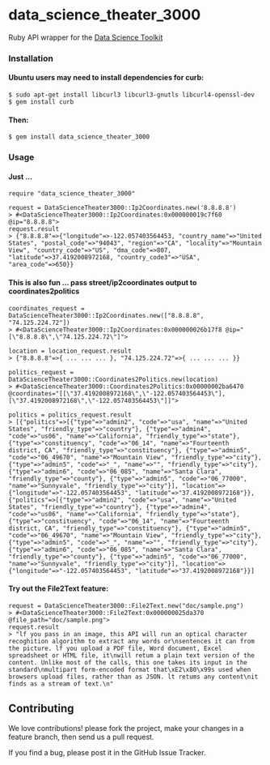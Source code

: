 # data_science_theater_3000

Ruby API wrapper for the [Data Science Toolkit](http://www.datasciencetoolkit.org/)

### Installation

#### Ubuntu users may need to install dependencies for curb:
    $ sudo apt-get install libcurl3 libcurl3-gnutls libcurl4-openssl-dev
    $ gem install curb
#### Then:
    $ gem install data_science_theater_3000

### Usage

#### Just ...
    require "data_science_theater_3000"

    request = DataScienceTheater3000::Ip2Coordinates.new('8.8.8.8')
    > #<DataScienceTheater3000::Ip2Coordinates:0x000000019c7f60 @ip="8.8.8.8">
    request.result
    > {"8.8.8.8"=>{"longitude"=>-122.057403564453, "country_name"=>"United States", "postal_code"=>"94043", "region"=>"CA", "locality"=>"Mountain View", "country_code"=>"US", "dma_code"=>807, "latitude"=>37.4192008972168, "country_code3"=>"USA", "area_code"=>650}}

#### This is also fun ... pass street/ip2coordinates output to coordinates2politics
    coordinates_request = DataScienceTheater3000::Ip2Coordinates.new(["8.8.8.8", "74.125.224.72"])
    > #<DataScienceTheater3000::Ip2Coordinates:0x000000026b17f8 @ip="[\"8.8.8.8\",\"74.125.224.72\"]">

    location = location_request.result
    > {"8.8.8.8"=>{ ... ... ... }, "74.125.224.72"=>{ ... ... ... }}

    politics_request = DataScienceTheater3000::Coordinates2Politics.new(location)
    > #<DataScienceTheater3000::Coordinates2Politics:0x00000002ba6470 @coordinates="[[\"37.4192008972168\",\"-122.057403564453\"],[\"37.4192008972168\",\"-122.057403564453\"]]"> 

    politics = politics_request.result
    > [{"politics"=>[{"type"=>"admin2", "code"=>"usa", "name"=>"United States", "friendly_type"=>"country"}, {"type"=>"admin4", "code"=>"us06", "name"=>"California", "friendly_type"=>"state"}, {"type"=>"constituency", "code"=>"06_14", "name"=>"Fourteenth district, CA", "friendly_type"=>"constituency"}, {"type"=>"admin5", "code"=>"06_49670", "name"=>"Mountain View", "friendly_type"=>"city"}, {"type"=>"admin5", "code"=>"_", "name"=>"", "friendly_type"=>"city"}, {"type"=>"admin6", "code"=>"06_085", "name"=>"Santa Clara", "friendly_type"=>"county"}, {"type"=>"admin5", "code"=>"06_77000", "name"=>"Sunnyvale", "friendly_type"=>"city"}], "location"=>{"longitude"=>"-122.057403564453", "latitude"=>"37.4192008972168"}}, {"politics"=>[{"type"=>"admin2", "code"=>"usa", "name"=>"United States", "friendly_type"=>"country"}, {"type"=>"admin4", "code"=>"us06", "name"=>"California", "friendly_type"=>"state"}, {"type"=>"constituency", "code"=>"06_14", "name"=>"Fourteenth district, CA", "friendly_type"=>"constituency"}, {"type"=>"admin5", "code"=>"06_49670", "name"=>"Mountain View", "friendly_type"=>"city"}, {"type"=>"admin5", "code"=>"_", "name"=>"", "friendly_type"=>"city"}, {"type"=>"admin6", "code"=>"06_085", "name"=>"Santa Clara", "friendly_type"=>"county"}, {"type"=>"admin5", "code"=>"06_77000", "name"=>"Sunnyvale", "friendly_type"=>"city"}], "location"=>{"longitude"=>"-122.057403564453", "latitude"=>"37.4192008972168"}}]

#### Try out the File2Text feature:
    request = DataScienceTheater3000::File2Text.new("doc/sample.png")
    > #<DataScienceTheater3000::File2Text:0x000000025da370 @file_path="doc/sample.png"> 
    request.result
    > "lf you pass in an image, this API will run an optical character recoghition algorithm to extract any words or\nsentences it can from the picture. lf you upload a PDF file, Word document, Excel spreadsheet or HTML file, it\nwill retum a plain text version of the content. Unlike most of the calls, this one takes its input in the standard\nmultipart form-encoded format that\xE2\x80\x99s used when browsers upload files, rather than as JSON. lt retums any content\nit finds as a stream of text.\n" 


## Contributing

We love contributions! please fork the project, make your changes in a feature branch, then send us a pull request.

If you find a bug, please post it in the GitHub Issue Tracker.

